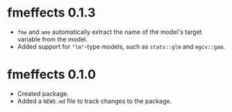 # fmeffects 0.1.3

-   `fme` and `ame` automatically extract the name of the model's target variable from the model.
-   Added support for `"lm"`-type models, such as `stats::glm` and `mgcv::gam`.

# fmeffects 0.1.0

-   Created package.
-   Added a `NEWS.md` file to track changes to the package.
